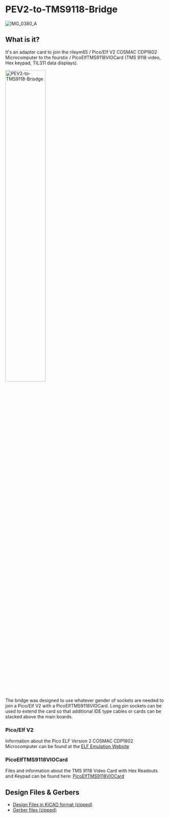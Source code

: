 # PEV2-to-TMS9118-Bridge
![IMG_0380_A](https://github.com/awasson/PEV2-to-TMS9118-Bridge/assets/2935397/71db24f5-6a93-4010-816d-491870fc2345)

## What is it?
It's an adapter card to join the rileym65 / Pico/Elf V2 COSMAC CDP1802 Microcomputer to the fourstix / PicoElfTMS9118VIOCard (TMS 9118 video, Hex keypad, TIL311 data displays).

<img width="50%" alt="PEV2-to-TMS9118-Brisdge" src="https://github.com/awasson/PEV2-to-TMS9118-Bridge/assets/2935397/24a4caba-2cc6-4280-a081-ec3581213e0b">

The bridge was designed to use whatever gender of sockets are needed to join a Pico/Elf V2 with a PicoElfTMS9118VIOCard. Long pin sockets can be used to extend the card so that additional IDE type cables or cards can be stacked above the main boards. 

### Pico/Elf V2
Information about the Pico ELF Version 2 COSMAC CDP1802 Microcomputer can be found at the [ELF Emulation Website](https://www.elf-emulation.com/picoelf.html)
### PicoElfTMS9118VIOCard
Files and information about the TMS 9118 Video Card with Hex Readouts and Keypad can be found here: [PicoElfTMS9118VIOCard](https://github.com/fourstix/PicoElfTMS9118VIOCard)
## Design Files & Gerbers
* [Design Files in KiCAD format (zipped)](https://github.com/awasson/PEV2-to-TMS9118-Bridge/blob/main/kicad/PEV2-to-TMS9118-Bridge.zip)
* [Gerber files (zipped)](https://github.com/awasson/PEV2-to-TMS9118-Bridge/blob/main/gerbers/gerbers.zip)

